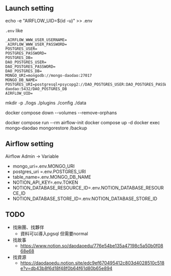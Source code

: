 
## Launch setting
echo -e "AIRFLOW_UID=$(id -u)" >> .env

`.env` like
```
_AIRFLOW_WWW_USER_USERNAME=
_AIRFLOW_WWW_USER_PASSWORD=
POSTGRES_USER=
POSTGRES_PASSWORD=
POSTGRES_DB=
DAO_POSTGRES_USER=
DAO_POSTGRES_PASSWORD=
DAO_POSTGRES_DB=
MONGO_URI=mongodb://mongo-daodao:27017
MONGO_DB_NAME=
POSTGRES_URI=postgresql+psycopg2://DAO_POSTGRES_USER:DAO_POSTGRES_PASSWORD@postgres-daodao:5432/DAO_POSTGRES_DB
AIRFLOW_UID=
```


mkdir -p ./logs ./plugins ./config ./data

docker compose down --volumes --remove-orphans

docker compose run --rm airflow-init 
docker compose up -d
docker exec mongo-daodao mongorestore /backup

## Airflow setting
Airflow Admin -> Variable
- mongo_uri=.env.MONGO_URI
- postgres_uri =.env.POSTGRES_URI
- table_name=.env.MONGO_DB_NAME
- NOTION_API_KEY=.env.TOKEN
- NOTION_DATABASE_RESOURCE_ID=.env.NOTION_DATABASE_RESOURCE_ID
- NOTION_DATABASE_STORE_ID=.env.NOTION_DATABASE_STORE_ID

## TODO
- 找揪團、找夥伴 
  - 資料可以導入pgsql 但需要normal
- 找故事
  - https://www.notion.so/daodaoedu/776e54be135a47198c5a50b0f0868e68
- 找資源
  - https://daodaoedu.notion.site/edc9ef670495412c803d4028510c518e?v=db43b8f6d18f48f0b64f61d80b65e894